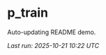 # p_train

Auto-updating README demo.

<!--START_SECTION:status-->
_Last run: 2025-10-21 10:22 UTC_
<!--END_SECTION:status-->



























































































































































































































































































































































































































































































































































































































































































































































































































































































































































































































































































































































































































































































































































































































































